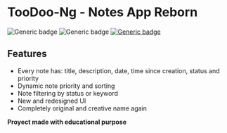 # TooDoo-Ng - Notes App Reborn

![Generic badge](https://img.shields.io/badge/Version-1.1-purple.svg)
![Generic badge](https://img.shields.io/badge/Made_with-Angular-red.svg)
[![Generic badge](https://img.shields.io/badge/Link-Netlify-blue.svg)](https://toodoo-ng-ferlr.netlify.app/)

## Features
- Every note has: title, description, date, time since creation, status and priority
- Dynamic note priority and sorting
- Note filtering by status or keyword
- New and redesigned UI
- Completely original and creative name again

**Proyect made with educational purpose**
